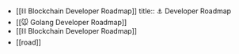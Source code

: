 - [[⛓ Blockchain Developer Roadmap]]
  title:: ⚓️ Developer Roadmap
- [[🐭 Golang Developer Roadmap]]
- [[⛓ Blockchain Developer Roadmap]]
- [[road]]